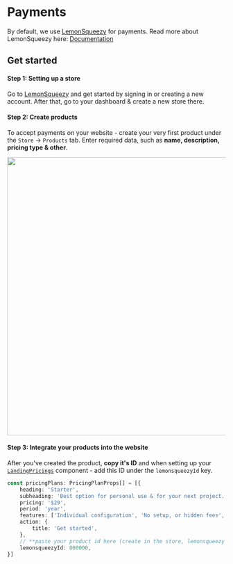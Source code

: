 # Payments

By default, we use [LemonSqueezy](https://lemonsqueezy.com/) for payments.
Read more about LemonSqueezy here: [Documentation](https://docs.lemonsqueezy.com/help)

## Get started

####  Step 1: Setting up a store
Go to [LemonSqueezy](https://lemonsqueezy.com/) and get started by signing in or creating a new account. After that, go to your dashboard & create a new store there.

####  Step 2: Create products
To accept payments on your website - create your very first product under the `Store` -> `Products` tab. Enter required data, such as **name, description, pricing type & other**.


<img src="/lemonsqueezy-products.png" class="light-img" width="1280" height="640" alt=""/>

####  Step 3: Integrate your products into the website
After you've created the product, **copy it's ID** and when setting up your [`LandingPricings`](/components/landing-pricings) component - add this ID under the `lemonsqueezyId` key.

```typescript
const pricingPlans: PricingPlanProps[] = [{
    heading: 'Starter',
    subheading: 'Best option for personal use & for your next project.',
    pricing: '$29',
    period: 'year',
    features: ['Individual configuration', 'No setup, or hidden fees', 'Team size: 1 developer', 'Premium support: 6 months', 'Free updates: 6 months'],
    action: {
        title: 'Get started',
    },
    // **paste your product id here (create in the store, lemonsqueezy dashboard)
    lemonsqueezyId: 000000,
}]
```